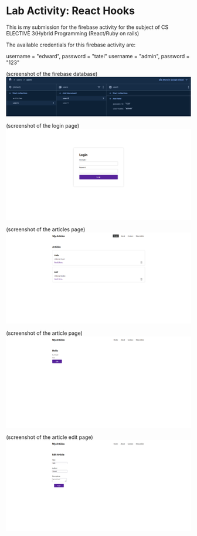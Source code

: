 # Lab Activity: React Hooks

This is my submission for the firebase activity for the subject of CS ELECTIVE 3(Hybrid Programming (React/Ruby on rails) 

The available credentials for this firebase activity are:

username = "edward", password = "tatel"
username = "admin", password = "123"

(screenshot of the firebase database)
![alt text](https://github.com/EdwardTatel/FirebaseDemo_Tatel/blob/main/src/screenshots/firebase5.png?raw=true)

(screenshot of the login page)
![alt text](https://github.com/EdwardTatel/FirebaseDemo_Tatel/blob/main/src/screenshots/firebase1.png?raw=true)

(screenshot of the articles page)
![alt text](https://github.com/EdwardTatel/FirebaseDemo_Tatel/blob/main/src/screenshots/firebase2.png?raw=true)

(screenshot of the article page)
![alt text](https://github.com/EdwardTatel/FirebaseDemo_Tatel/blob/main/src/screenshots/firebase3.png?raw=true)

(screenshot of the article edit page)
![alt text](https://github.com/EdwardTatel/FirebaseDemo_Tatel/blob/main/src/screenshots/firebase4.png?raw=true)
